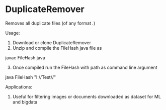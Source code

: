 # DuplicateRemover
Removes all duplicate files (of any format *.*)

Usage:


1) Download or clone DuplicateRemover
2) Unzip and compile the FileHash java file as 

javac FileHash.java

3) Once compiled run the FileHash with path as command line argument

java FileHash "I://Test//"


Applications:

1) Useful for filtering images or documents downloaded as dataset for ML and bigdata

